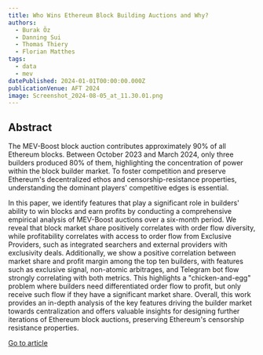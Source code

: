 ```yaml
---
title: Who Wins Ethereum Block Building Auctions and Why?
authors:
  - Burak Öz
  - Danning Sui
  - Thomas Thiery
  - Florian Matthes
tags:
  - data
  - mev
datePublished: 2024-01-01T00:00:00.000Z
publicationVenue: AFT 2024
image: Screenshot_2024-08-05_at_11.30.01.png
---
```


## Abstract

The MEV-Boost block auction contributes approximately 90% of all Ethereum blocks. Between October 2023 and March 2024, only three builders produced 80% of them, highlighting the concentration of power within the block builder market. To foster competition and preserve Ethereum's decentralized ethos and censorship-resistance properties, understanding the dominant players' competitive edges is essential.

In this paper, we identify features that play a significant role in builders' ability to win blocks and earn profits by conducting a comprehensive empirical analysis of MEV-Boost auctions over a six-month period. We reveal that block market share positively correlates with order flow diversity, while profitability correlates with access to order flow from Exclusive Providers, such as integrated searchers and external providers with exclusivity deals. Additionally, we show a positive correlation between market share and profit margin among the top ten builders, with features such as exclusive signal, non-atomic arbitrages, and Telegram bot flow strongly correlating with both metrics. This highlights a "chicken-and-egg" problem where builders need differentiated order flow to profit, but only receive such flow if they have a significant market share. Overall, this work provides an in-depth analysis of the key features driving the builder market towards centralization and offers valuable insights for designing further iterations of Ethereum block auctions, preserving Ethereum's censorship resistance properties.

[Go to article](https://arxiv.org/abs/2407.13931)
